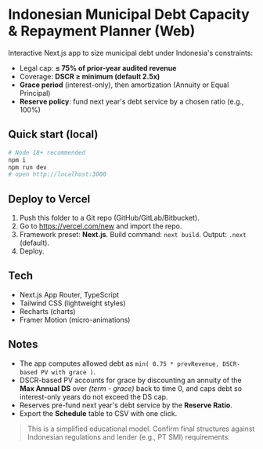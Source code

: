 # Indonesian Municipal Debt Capacity & Repayment Planner (Web)

Interactive Next.js app to size municipal debt under Indonesia's constraints:
- Legal cap: **≤ 75% of prior-year audited revenue**
- Coverage: **DSCR ≥ minimum (default 2.5x)**
- **Grace period** (interest-only), then amortization (Annuity or Equal Principal)
- **Reserve policy**: fund next year's debt service by a chosen ratio (e.g., 100%)

## Quick start (local)

```bash
# Node 18+ recommended
npm i
npm run dev
# open http://localhost:3000
```

## Deploy to Vercel

1. Push this folder to a Git repo (GitHub/GitLab/Bitbucket).
2. Go to https://vercel.com/new and import the repo.
3. Framework preset: **Next.js**. Build command: `next build`. Output: `.next` (default).
4. Deploy.

## Tech

- Next.js App Router, TypeScript
- Tailwind CSS (lightweight styles)
- Recharts (charts)
- Framer Motion (micro-animations)

## Notes

- The app computes allowed debt as `min( 0.75 * prevRevenue, DSCR-based PV with grace )`.
- DSCR-based PV accounts for grace by discounting an annuity of the **Max Annual DS** over *(term - grace)* back to time 0, and caps debt so interest-only years do not exceed the DS cap.
- Reserves pre-fund next year's debt service by the **Reserve Ratio**.
- Export the **Schedule** table to CSV with one click.

> This is a simplified educational model. Confirm final structures against Indonesian regulations and lender (e.g., PT SMI) requirements.
